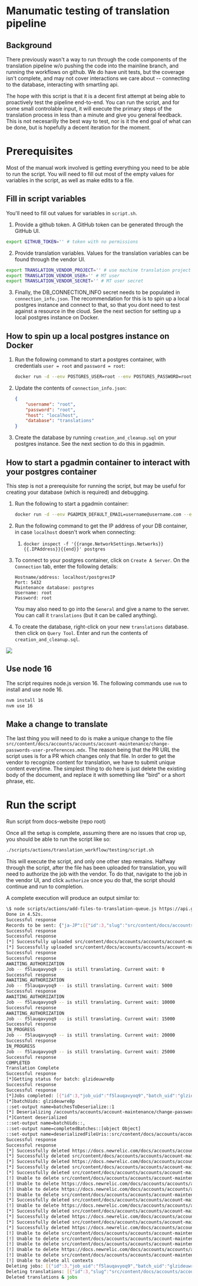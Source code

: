 # Manumatic testing of translation pipeline

## Background

There previously wasn't a way to run through the code components of the translation pipeline w/o pushing the code into the mainline branch, and running the workflows on github. We do have unit tests, but the coverage isn't complete, and may not cover interactions we care about -- connecting to the database, interacting with smartling api. 

The hope with this script is that it is a decent first attempt at being able to proactively test the pipeline end-to-end. You can run the script, and for some small controlable input, it will execute the primary steps of the translation process in less than a minute and give you general feedback. This is not necesarilly the best way to test, nor is it the end goal of what can be done, but is hopefully a decent iteration for the moment.

# Prerequisites

Most of the manual work involved is getting everything you need to be able to run the script. You will need to fill out most of the empty values for variables in the script, as well as make edits to a file.

## Fill in script variables

You'll need to fill out values for variables in `script.sh`.

1. Provide a github token. A GitHub token can be generated through the GitHub UI. 

  ```sh
  export GITHUB_TOKEN='' # token with no permissions
  ```

2. Provide translation variables. Values for the translation variables can be found through the vendor UI.

  ```sh
  export TRANSLATION_VENDOR_PROJECT='' # use machine translation project
  export TRANSLATION_VENDOR_USER='' # MT user
  export TRANSLATION_VENDOR_SECRET='' # MT user secret
  ```


3. Finally, the DB_CONNECTION_INFO secret needs to be populated in `connection_info.json`. The recommendation for this is to spin up a local postgres instance and connect to that, so that you dont need to test against a resource in the cloud. See the next section for setting up a local postgres instance on Docker. 

## How to spin up a local postgres instance on Docker

1. Run the following command to start a postgres container, with credentials  `user = root` and `password = root`:
    ```bash
    docker run -d --env POSTGRES_USER=root --env POSTGRES_PASSWORD=root --env POSTGRES_DB=translations --name postgres -p 5432:5432 postgres
    ```

2. Update the contents of `connection_info.json`:

    ```JSON
    {
        "username": "root",
        "password": "root",
        "host": "localhost",
        "database": "translations"
    }
    ```
3. Create the database by running `creation_and_cleanup.sql` on your postgres instance. See the next section to do this in pgadmin.

## How to start a pgadmin container to interact with your postgres container

This step is not a prerequisite for running the script, but may be useful for creating your database (which is required) and debugging. 

1. Run the following to start a pgadmin container:
    ```bash
    docker run -d --env PGADMIN_DEFAULT_EMAIL=username@username.com --env PGADMIN_DEFAULT_PASSWORD=password --name pgadmin -p 8080:80 -p 8081:443 dpage/pgadmin4
    ```
2. Run the following command to get the IP address of your DB container, in case `localhost` doesn't work when connecting:
   1. `docker inspect -f '{{range.NetworkSettings.Networks}}{{.IPAddress}}{{end}}' postgres`
  
3. To connect to your postgres container, click on `Create A Server`. On the `Connection` tab, enter the following details: 
    ```
    Hostname/address: localhost/postgresIP
    Port: 5432
    Maintenance database: postgres
    Username: root
    Password: root
    ```
    You may also need to go into the `General` and give a name to the server. You can call it `translations` (but it can be called anything).


4. To create the database, right-click on your new `translations` database. then click on `Query Tool`. Enter and run the contents of `creation_and_cleanup.sql`.

![](~/scripts/actions/translation_workflow/testing/pgadmin_query.png)

## Use node 16
The script requires node.js version 16. The following commands use `nvm` to install and use node 16.
  ```bash
  nvm install 16
  nvm use 16
  ```

## Make a change to translate
The last thing you will need to do is make a unique change to the file `src/content/docs/accounts/accounts/account-maintenance/change-passwords-user-preferences.mdx`. The reason being that the PR URL the script uses is for a PR which changes only that file. In order to get the vendor to recognize content for translation, we have to submit unique content everytime. The simplest thing to do here is just delete the existing body of the document, and replace it with something like "bird" or a short phrase, etc.


# Run the script

Run script from docs-website (repo root)

Once all the setup is complete, assuming there are no issues that crop up, you should be able to run the script like so:
```sh
./scripts/actions/translation_workflow/testing/script.sh
```

This will execute the script, and only one other step remains. Halfway through the script, after the file has been uploaded for translation, you will need to authorize the job with the vendor. To do that, navigate to the job in the vendor UI, and click `authorize` once you do that, the script should continue and run to completion.

A complete execution will produce an output similar to:
```sh
\$ node scripts/actions/add-files-to-translation-queue.js https://api.github.com/repos/newrelic/docs-website/pulls/3271/files
Done in 4.52s.
Successful response
Records to be sent: {"ja-JP":[{"id":3,"slug":"src/content/docs/accounts/accounts/account-maintenance/change-passwords-user-preferences.mdx","status":"PENDING","locale":"ja-JP","date_created":"2021-07-29T15:10:14.534Z","date_modified":"2021-07-29T15:10:14.534Z"}]}
Successful response
Successful response
[*] Successfully uploaded src/content/docs/accounts/accounts/account-maintenance/change-passwords-user-preferences.mdx.
[*] Successfully uploaded src/content/docs/accounts/accounts/account-maintenance/change-passwords-user-preferences.mdx context.
Successful response
Successful response
AWAITING_AUTHORIZATION
Job -- f5lauqavyoq9 -- is still translating. Current wait: 0
Successful response
AWAITING_AUTHORIZATION
Job -- f5lauqavyoq9 -- is still translating. Current wait: 5000
Successful response
AWAITING_AUTHORIZATION
Job -- f5lauqavyoq9 -- is still translating. Current wait: 10000
Successful response
AWAITING_AUTHORIZATION
Job -- f5lauqavyoq9 -- is still translating. Current wait: 15000
Successful response
IN_PROGRESS
Job -- f5lauqavyoq9 -- is still translating. Current wait: 20000
Successful response
IN_PROGRESS
Job -- f5lauqavyoq9 -- is still translating. Current wait: 25000
Successful response
COMPLETED
Translation Complete
Successful response
[*]Getting status for batch: glzideuwre8p
Successful response
Successful response
[*]Jobs completed: [{"id":3,"job_uid":"f5lauqavyoq9","batch_uid":"glzideuwre8p","status":"COMPLETED","locale":"ja-JP","date_created":"2021-07-29T15:10:22.543Z","date_modified":"2021-07-29T15:11:22.979Z"}][*]1 batches ready to be deserialized
[*]batchUids: glzideuwre8p
::set-output name=batchesToDeserialize::1
[*] Deserializing /accounts/accounts/account-maintenance/change-passwords-user-preferences
[*]Content deserialized
::set-output name=batchUids::,
::set-output name=completedBatches::[object Object]
::set-output name=deserializedFileUris::src/content/docs/accounts/accounts/account-maintenance/change-passwords-user-preferences.mdx
Successful response
Successful response
[*] Successfully deleted https://docs.newrelic.com/docs/accounts/accounts/account-maintenance/change-passwords-user-preferences context.
[*] Successfully deleted src/content/docs/accounts/accounts/account-maintenance/change-passwords-user-preferences.mdx context.
[*] Successfully deleted https://docs.newrelic.com/docs/accounts/accounts/account-maintenance/change-passwords-user-preferences context.
[*] Successfully deleted src/content/docs/accounts/accounts/account-maintenance/change-passwords-user-preferences.mdx context.
[*] Successfully deleted src/content/docs/accounts/accounts/account-maintenance/change-passwords-user-preferences.mdx context.
[!] Unable to delete src/content/docs/accounts/accounts/account-maintenance/change-passwords-user-preferences.mdx context.
[!] Unable to delete https://docs.newrelic.com/docs/accounts/accounts/account-maintenance/change-passwords-user-preferences context.
[!] Unable to delete https://docs.newrelic.com/docs/accounts/accounts/account-maintenance/change-passwords-user-preferences context.
[!] Unable to delete src/content/docs/accounts/accounts/account-maintenance/change-passwords-user-preferences.mdx context.
[*] Successfully deleted src/content/docs/accounts/accounts/account-maintenance/change-passwords-user-preferences.mdx context.
[!] Unable to delete https://docs.newrelic.com/docs/accounts/accounts/account-maintenance/change-passwords-user-preferences context.
[*] Successfully deleted src/content/docs/accounts/accounts/account-maintenance/change-passwords-user-preferences.mdx context.
[*] Successfully deleted https://docs.newrelic.com/docs/accounts/accounts/account-maintenance/change-passwords-user-preferences context.
[*] Successfully deleted src/content/docs/accounts/accounts/account-maintenance/change-passwords-user-preferences.mdx context.
[*] Successfully deleted https://docs.newrelic.com/docs/accounts/accounts/account-maintenance/change-passwords-user-preferences context.
[!] Unable to delete src/content/docs/accounts/accounts/account-maintenance/change-passwords-user-preferences.mdx context.
[!] Unable to delete src/content/docs/accounts/accounts/account-maintenance/change-passwords-user-preferences.mdx context.
[!] Unable to delete src/content/docs/accounts/accounts/account-maintenance/change-passwords-user-preferences.mdx context.
[!] Unable to delete https://docs.newrelic.com/docs/accounts/accounts/account-maintenance/change-passwords-user-preferences context.
[!] Unable to delete src/content/docs/accounts/accounts/account-maintenance/change-passwords-user-preferences.mdx context.
[!] Unable to delete all contexts
Deleting jobs: [{"id":3,"job_uid":"f5lauqavyoq9","batch_uid":"glzideuwre8p","status":"COMPLETED","locale":"ja-JP","date_created":"2021-07-29T15:10:22.543Z","date_modified":"2021-07-29T15:11:22.979Z"}]
Deleting translations: [{"id":3,"slug":"src/content/docs/accounts/accounts/account-maintenance/change-passwords-user-preferences.mdx","status":"COMPLETED","locale":"ja-JP","date_created":"2021-07-29T15:10:14.534Z","date_modified":"2021-07-29T15:11:23.643Z"}]
Deleted translations & jobs
```
